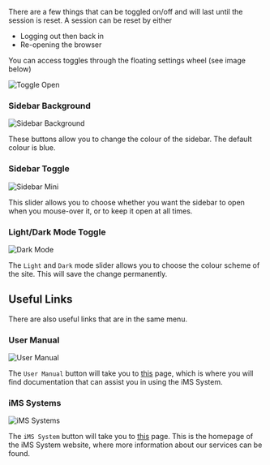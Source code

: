 There are a few things that can be toggled on/off and will last until the session is reset. A session can be reset by either

+ Logging out then back in
+ Re-opening the browser

You can access toggles through the floating settings wheel (see image below)

<img src="/img/DocImg/General Information/Toggles/Toggle_Open.png" alt="Toggle Open" class="center"/>

### Sidebar Background

<img src="/img/DocImg/General Information/Toggles/Sidebar_Background.png" alt="Sidebar Background" class="center"/>

These buttons allow you to change the colour of the sidebar. The default colour is blue.

### Sidebar Toggle

<img src="/img/DocImg/General Information/Toggles/Sidebar_Mini.png" alt="Sidebar Mini" class="center"/>

This slider allows you to choose whether you want the sidebar to open when you mouse-over it, or to keep it open at all times.

### Light/Dark Mode Toggle

<img src="/img/DocImg/General Information/Toggles/Dark_Mode.png" alt="Dark Mode" class="center"/>

The `Light` and `Dark` mode slider allows you to choose the colour scheme of the site. This will save the change permanently.

## Useful Links

There are also useful links that are in the same menu.

### User Manual

<img src="/img/DocImg/General Information/Toggles/User_Manual.png" alt="User Manual" class="center"/>

The `User Manual` button will take you to [this][User Manual] page, which is where you will find documentation that can assist you in using the iMS System.

### iMS Systems

<img src="/img/DocImg/General Information/Toggles/iMS_Systems.png" alt="iMS Systems" class="center"/>

The `iMS System` button will take you to [this][iMS Systems] page. This is the homepage of the iMS System website, where more information about our services can be found.

[User Manual]: https://knowledge-base.imssystems.tech/ "Documentation Website"
[iMS Systems]: https://imssystems.tech/ "IMS Systems Homepage"
